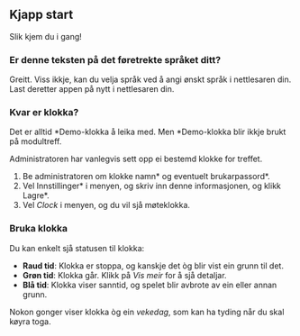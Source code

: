 ﻿## Kjapp start
Slik kjem du i gang!

### Er denne teksten på det føretrekte språket ditt?
Greitt.
Viss ikkje, kan du velja språk ved å angi ønskt språk i nettlesaren din.
Last deretter appen på nytt i nettlesaren din.

### Kvar er klokka?
Det er alltid *Demo-klokka å leika med.
Men *Demo-klokka blir ikkje brukt på modultreff.

Administratoren har vanlegvis sett opp ei bestemd klokke for treffet.
1. Be administratoren om klokke namn* og eventuelt brukarpassord*.
2. Vel Innstillinger* i menyen, og skriv inn denne informasjonen, og klikk Lagre*.
3. Vel *Clock* i menyen, og du vil sjå møteklokka.

### Bruka klokka
Du kan enkelt sjå statusen til klokka:
* **Raud tid**: Klokka er stoppa, og kanskje det òg blir vist ein grunn til det.
* **Grøn tid**: Klokka går. Klikk på *Vis meir* for å sjå detaljar.
* **Blå tid**: Klokka viser sanntid, og spelet blir avbrote av ein eller annan grunn.

Nokon gonger viser klokka òg ein *vekedag*, som kan ha tyding når du skal køyra toga.